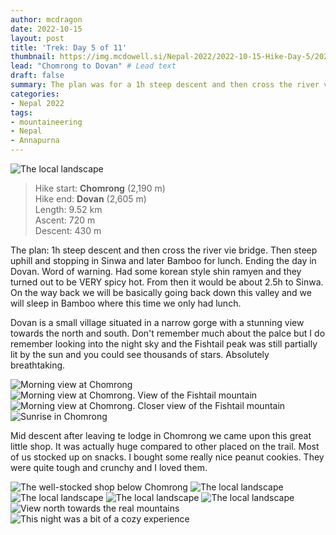 ```yaml
---
author: mcdragon
date: 2022-10-15
layout: post
title: 'Trek: Day 5 of 11'
thumbnail: https://img.mcdowell.si/Nepal-2022/2022-10-15-Hike-Day-5/2022-10-15-Hike-Day-5_680x680.jpg
lead: "Chomrong to Dovan" # Lead text
draft: false
summary: The plan was for a 1h steep descent and then cross the river vie bridge. Then steep uphill and stopping in Sinwa and later Bamboo for lunch. Ending the day in Dovan. Word of warning. Had some korean style shin ramyen and they turned out to be VERY spicy hot. From then it would be about 2.5h to Sinwa.
categories:
- Nepal 2022
tags:
- mountaineering
- Nepal
- Annapurna
---
```

![The local landscape](https://img.mcdowell.si/Nepal-2022/2022-10-15-Hike-Day-5/trek-day-5-10.jpg "The local landscape")

>Hike start: **Chomrong** (2,190 m)  
>Hike end: **Dovan** (2,605 m)  
>Length: 9.52 km  
>Ascent: 720 m  
>Descent: 430 m  

The plan: 1h steep descent and then cross the river vie bridge. Then steep uphill and stopping in Sinwa and later Bamboo for lunch. Ending the day in Dovan. Word of warning. Had some korean style shin ramyen and they turned out to be VERY spicy hot. 
From then it would be about 2.5h to Sinwa.
On the way back we will be basically going back down this valley and we will sleep in Bamboo where this time we only had lunch. 

Dovan is a small village situated in a narrow gorge with a stunning view towards the north and south. Don't remember much about the palce but I do remember looking into the night sky and the Fishtail peak was still partially lit by the sun and you could see thousands of stars. Absolutely breathtaking. 

![Morning view at Chomrong](https://img.mcdowell.si/Nepal-2022/2022-10-15-Hike-Day-5/trek-day-5-1.jpg "Morning view at Chomrong")
![Morning view at Chomrong. View of the Fishtail mountain](https://img.mcdowell.si/Nepal-2022/2022-10-15-Hike-Day-5/trek-day-5-2.jpg "Morning view at Chomrong. View of the Fishtail mountain")
![Morning view at Chomrong. Closer view of the Fishtail mountain](https://img.mcdowell.si/Nepal-2022/2022-10-15-Hike-Day-5/trek-day-5-3.jpg "Morning view at Chomrong. Closer view of the Fishtail mountain")
![Sunrise in Chomrong](https://img.mcdowell.si/Nepal-2022/2022-10-15-Hike-Day-5/trek-day-5-4.jpg "Sunrise in Chomrong")

Mid descent after leaving te lodge in Chomrong we came upon this great little shop. It was actually huge compared to other placed on the trail. Most of us stocked up on snacks. I bought some really nice peanut cookies. They were quite tough and crunchy and I loved them. 

![The well-stocked shop below Chomrong](https://img.mcdowell.si/Nepal-2022/2022-10-15-Hike-Day-5/trek-day-5-6.jpg "The well-stocked shop below Chomrong")
![The local landscape](https://img.mcdowell.si/Nepal-2022/2022-10-15-Hike-Day-5/trek-day-5-7.jpg "The local landscape")
![The local landscape](https://img.mcdowell.si/Nepal-2022/2022-10-15-Hike-Day-5/trek-day-5-8.jpg "The local landscape")
![The local landscape](https://img.mcdowell.si/Nepal-2022/2022-10-15-Hike-Day-5/trek-day-5-9.jpg "The local landscape")
![The local landscape](https://img.mcdowell.si/Nepal-2022/2022-10-15-Hike-Day-5/trek-day-5-10.jpg "The local landscape")
![View north towards the real mountains](https://img.mcdowell.si/Nepal-2022/2022-10-15-Hike-Day-5/trek-day-5-11.jpg "View north towards the real mountains")
![This night was a bit of a cozy experience](https://img.mcdowell.si/Nepal-2022/2022-10-15-Hike-Day-5/trek-day-5-12.jpg "This night was a bit of a cozy experience")
